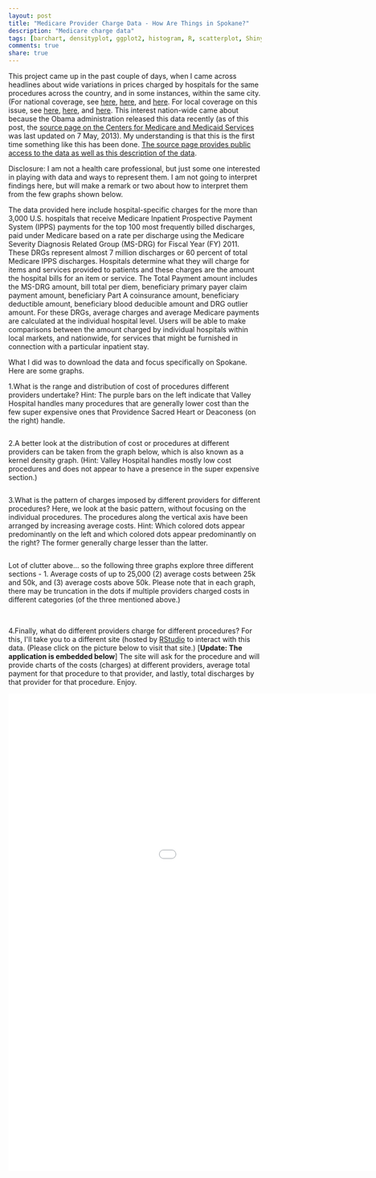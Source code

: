 ```yaml
---
layout: post
title: "Medicare Provider Charge Data - How Are Things in Spokane?"
description: "Medicare charge data"
tags: [barchart, densityplot, ggplot2, histogram, R, scatterplot, Shiny, healthcare]
comments: true
share: true
---
```

This project came up in the past couple of days, when I came across headlines about wide variations in prices charged by hospitals for the same procedures across the country, and in some instances, within the same city. (For national coverage, see [here](http://www.healthdatamanagement.com/news/medicare-hospital-price-transparency-claims-data-released-46120-1.html), [here](http://blogs.marketwatch.com/encore/2013/05/08/medicare-spills-beans-on-hospital-billing/), and [here](http://www.healthleadersmedia.com/content/HEP-292001/CMS-Releases-Hospital-Pricing-Data). For local coverage on this issue, see [here](http://www.khq.com/story/22194016/some-hospital-bills-vastly-higher-for-similar-care), [here](http://www.krem.com/news/health/206663331.html), and [here](http://www.spokesman.com/stories/2013/may/10/hospitals-need-surgery-on-pricing/). This interest nation-wide came about because the Obama administration released this data recently (as of this post, the [source page on the Centers for Medicare and Medicaid Services](http://www.cms.gov/Research-Statistics-Data-and-Systems/Statistics-Trends-and-Reports/Medicare-Provider-Charge-Data/index.html) was last updated on 7 May, 2013). My understanding is that this is the first time something like this has been done. [The source page provides public access to the data as well as this description of the data](http://www.cms.gov/Research-Statistics-Data-and-Systems/Statistics-Trends-and-Reports/Medicare-Provider-Charge-Data/index.html).

Disclosure: I am not a health care professional, but just some one interested in playing with data and ways to represent them. I am not going to interpret findings here, but will make a remark or two about how to interpret them from the few graphs shown below.

The data provided here include hospital-specific charges for the more than 3,000 U.S. hospitals that receive Medicare Inpatient Prospective Payment System (IPPS) payments for the top 100 most frequently billed discharges, paid under Medicare based on a rate per discharge using the Medicare Severity Diagnosis Related Group (MS-DRG) for Fiscal Year (FY) 2011. These DRGs represent almost 7 million discharges or 60 percent of total Medicare IPPS discharges.
Hospitals determine what they will charge for items and services provided to patients and these charges are the amount the hospital bills for an item or service. The Total Payment amount includes the MS-DRG amount, bill total per diem, beneficiary primary payer claim payment amount, beneficiary Part A coinsurance amount, beneficiary deductible amount, beneficiary blood deducible amount and DRG outlier amount.
For these DRGs, average charges and average Medicare payments are calculated at the individual hospital level. Users will be able to make comparisons between the amount charged by individual hospitals within local markets, and nationwide, for services that might be furnished in connection with a particular inpatient stay.

What I did was to download the data and focus specifically on Spokane. Here are some graphs.

1.What is the range and distribution of cost of procedures different providers undertake? Hint: The purple bars on the left indicate that Valley Hospital handles many procedures that are generally lower cost than the few super expensive ones that Providence Sacred Heart or Deaconess (on the right) handle.

<img src="http://1.bp.blogspot.com/-GHu4OdtCdhM/UYwpTcvYoKI/AAAAAAAACR4/Tw667DcPol4/s1600/Histogram+of+Covered+Charges.png" alt="">


2.A better look at the distribution of cost or procedures at different providers can be taken from the graph below, which is also known as a kernel density graph. (Hint: Valley Hospital handles mostly low cost procedures and does not appear to have a presence in the  super expensive section.)

<img src="http://2.bp.blogspot.com/-efALnuqC92M/UYwo9diabuI/AAAAAAAACRI/mXtS_mjO0fI/s1600/KernelDensityPlot.png" alt="">


3.What is the pattern of charges imposed by different providers for different procedures? Here, we look at the basic pattern, without focusing on the individual procedures. The procedures along the vertical axis have been arranged by increasing average costs. Hint: Which colored dots appear predominantly on the left and which colored dots appear predominantly on the right? The former generally charge lesser than the latter.

<img src="http://4.bp.blogspot.com/-k4a1P2UpQas/UYwo8p4VdXI/AAAAAAAACRA/I8HK9Tny-iM/s1600/Allprocedureschargebyprovider.png" alt="">


Lot of clutter above... so the following three graphs explore three different sections - 1. Average costs of up to 25,000 (2) average costs between 25k and 50k, and (3) average costs above 50k. Please note that in each graph, there may be truncation in the dots if multiple providers charged costs in different categories (of the three mentioned above.)


<img src="http://4.bp.blogspot.com/-7VTJmaoloFM/UYwo9jewxpI/AAAAAAAACRM/ciErGNWtxww/s1600/lessthan25k.png" alt="">

<img src="http://1.bp.blogspot.com/-1TlXWIgdlrw/UYwo8mLYoRI/AAAAAAAACRQ/QAxQXqXCTQs/s1600/25to50kcovered.png" alt="">

<img src="http://2.bp.blogspot.com/-2xO35dyDguI/UYwo8h-ttAI/AAAAAAAACRE/Oiwguqkf-n0/s1600/50kplus.png" alt="">

4.Finally, what do different providers charge for different procedures? For this, I'll take you to a different site (hosted by [RStudio](www.rstudio.com) to interact with this data. (Please click on the picture below to visit that site.) [**Update: The application is embedded below**] The site will ask for the procedure and will provide charts of the costs (charges) at different providers, average total payment for that procedure to that provider, and lastly, total discharges by that provider for that procedure. Enjoy.

<iframe width="1200" height="950" src="//glimmer.rstudio.com/vivekpatil/interactivemed" frameborder="0"> </iframe>
